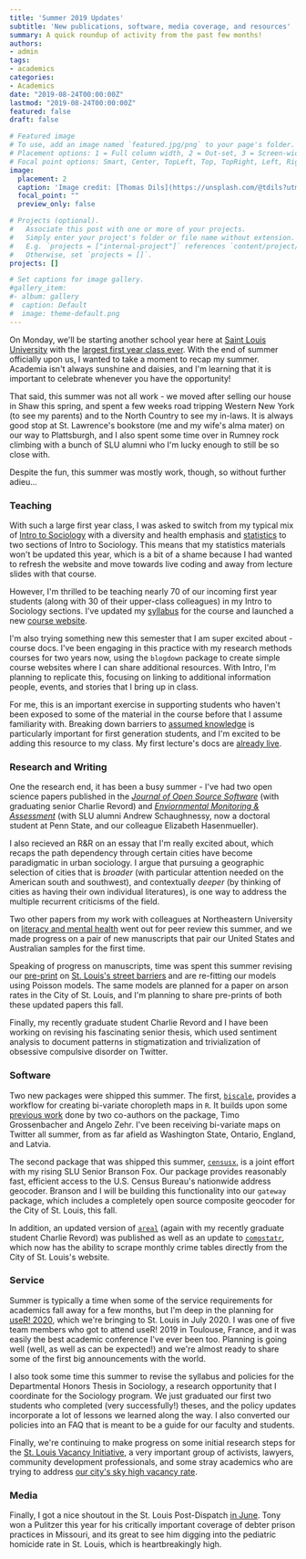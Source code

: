 ```yaml
---
title: 'Summer 2019 Updates'
subtitle: 'New publications, software, media coverage, and resources'
summary: A quick roundup of activity from the past few months! 
authors:
- admin
tags:
- academics
categories:
- Academics
date: "2019-08-24T00:00:00Z"
lastmod: "2019-08-24T00:00:00Z"
featured: false
draft: false

# Featured image
# To use, add an image named `featured.jpg/png` to your page's folder.
# Placement options: 1 = Full column width, 2 = Out-set, 3 = Screen-width
# Focal point options: Smart, Center, TopLeft, Top, TopRight, Left, Right, BottomLeft, Bottom, BottomRight
image:
  placement: 2
  caption: 'Image credit: [Thomas Dils](https://unsplash.com/@tdils?utm_source=unsplash&utm_medium=referral&utm_content=creditCopyText) on [Unsplash](https://unsplash.com/photos/rHr_jtgTHH4)'
  focal_point: ""
  preview_only: false

# Projects (optional).
#   Associate this post with one or more of your projects.
#   Simply enter your project's folder or file name without extension.
#   E.g. `projects = ["internal-project"]` references `content/project/deep-learning/index.md`.
#   Otherwise, set `projects = []`.
projects: []

# Set captions for image gallery.
#gallery_item:
#- album: gallery
#  caption: Default
#  image: theme-default.png
---
```


On Monday, we'll be starting another school year here at [Saint Louis University](https://www.slu.edu) with the [largest first year class ever](https://www.slu.edu/news/2019/august/record-freshman-class.php). With the end of summer officially upon us, I wanted to take a moment to recap my summer. Academia isn't always sunshine and daisies, and I'm learning that it is important to celebrate whenever you have the opportunity!

That said, this summer was not all work - we moved after selling our house in Shaw this spring, and spent a few weeks road tripping Western New York (to see my parents) and to the North Country to see my in-laws. It is always good stop at St. Lawrence's bookstore (me and my wife's alma mater) on our way to Plattsburgh, and I also spent some time over in Rumney rock climbing with a bunch of SLU alumni who I'm lucky enough to still be so close with.

Despite the fun, this summer was mostly work, though, so without further adieu...

### Teaching
With such a large first year class, I was asked to switch from my typical mix of [Intro to Sociology](https://slu-soc1120.github.io) with a diversity and health emphasis and [statistics](https://slu-soc5050.github.io) to two sections of Intro to Sociology. This means that my statistics materials won't be updated this year, which is a bit of a shame because I had wanted to refresh the website and move towards live coding and away from lecture slides with that course. 

However, I'm thrilled to be teaching nearly 70 of our incoming first year students (along with 30 of their upper-class colleagues) in my Intro to Sociology sections. I've updated my [syllabus](https://slu-soc1120.github.io/syllabus/) for the course and launched a new [course website](https://slu-soc1120.github.io). 

I'm also trying something new this semester that I am super excited about - course docs. I've been engaging in this practice with my research methods courses for two years now, using the `blogdown` package to create simple course websites where I can share additional resources. With Intro, I'm planning to replicate this, focusing on linking to additional information people, events, and stories that I bring up in class. 

For me, this is an important exercise in supporting students who haven't been exposed to some of the material in the course before that I assume familiarity with. Breaking down barriers to [assumed knowledge](https://www.gse.harvard.edu/news/uk/19/04/real-advice-first-gens) is particularly important for first generation students, and I'm excited to be adding this resource to my class. My first lecture's docs are [already live](https://slu-soc1120.github.io/docs/lecture-01/).

### Research and Writing
One the research end, it has been a busy summer - I've had two open science papers published in the [*Journal of Open Source Software*](https://joss.theoj.org/papers/10.21105/joss.01221) (with graduating senior Charlie Revord) and [*Enviornmental Monitoring & Assessment*](https://link.springer.com/article/10.1007/s10661-019-7586-x) (with SLU alumni Andrew Schaughnessy, now a doctoral student at Penn State, and our colleague Elizabeth Hasenmueller). 

I also recieved an R&R on an essay that I'm really excited about, which recaps the path dependency through certain cities have become paradigmatic in urban sociology. I argue that pursuing a geographic selection of cities that is *broader* (with particular attention needed on the American south and southwest), and contextually *deeper* (by thinking of cities as having their own individual literatures), is one way to address the multiple recurrent criticisms of the field.

Two other papers from my work with colleagues at Northeastern University on [literacy and mental health](/project/literacy/) went out for peer review this summer, and we made progress on a pair of new manuscripts that pair our United States and Australian samples for the first time.

Speaking of progress on manuscripts, time was spent this summer revising our [pre-print](https://osf.io/preprints/socarxiv/2wext/) on [St. Louis's street barriers](https://chris-prener.github.io/barriers/) and are re-fitting our models using Poisson models. The same models are planned for a paper on arson rates in the City of St. Louis, and I'm planning to share pre-prints of both these updated papers this fall.

Finally, my recently graduate student Charlie Revord and I have been working on revising his fascinating senior thesis, which used sentiment analysis to document patterns in stigmatization and trivialization of obsessive compulsive disorder on Twitter. 
### Software
Two new packages were shipped this summer. The first, [`biscale`](https://slu-opengis.github.io/biscale/index.html), provides a workflow for creating bi-variate choropleth maps in `R`. It builds upon some [previous work](https://timogrossenbacher.ch/2019/04/bivariate-maps-with-ggplot2-and-sf/) done by two co-authors on the package, Timo Grossenbacher and Angelo Zehr. I've been receiving bi-variate maps on Twitter all summer, from as far afield as Washington State, Ontario, England, and Latvia. 

The second package that was shipped this summer, [`censusx`](https://slu-opengis.github.io/censusxy/), is a joint effort with my rising SLU Senior Branson Fox. Our package provides reasonably fast, efficient access to the U.S. Census Bureau's nationwide address geocoder. Branson and I will be building this functionality into our `gateway` package, which includes a completely open source composite geocoder for the City of St. Louis, this fall.

In addition, an updated version of [`areal`](https://slu-opengis.github.io/areal/) (again with my recently graduate student Charlie Revord) was published as well as an update to [`compstatr`](https://slu-opengis.github.io/compstatr/), which now has the ability to scrape monthly crime tables directly from the City of St. Louis's website.

### Service
Summer is typically a time when some of the service requirements for academics fall away for a few months, but I'm deep in the planning for [useR! 2020](https://twitter.com/useR2020stl), which we're bringing to St. Louis in July 2020. I was one of five team members who got to attend useR! 2019 in Toulouse, France, and it was easily the best academic conference I've ever been too. Planning is going well (well, as well as can be expected!) and we're almost ready to share some of the first big announcements with the world.

I also took some time this summer to revise the syllabus and policies for the Departmental Honors Thesis in Sociology, a research opportunity that I coordinate for the Sociology program. We just graduated our first two students who completed (very successfully!) theses, and the policy updates incorporate a lot of lessons we learned along the way. I also converted our policies into an FAQ that is meant to be a guide for our faculty and students.

Finally, we're continuing to make progress on some initial research steps for the [St. Louis Vacancy Initiative](https://www.stlvacancy.com), a very important group of activists, lawyers, community development professionals, and some stray academics who are trying to address [our city's sky high vacancy rate](https://www.tandfonline.com/doi/full/10.1080/07352166.2018.1474079).

### Media
Finally, I got a nice shoutout in the St. Louis Post-Dispatch [in June](https://www.stltoday.com/news/local/columns/tony-messenger/messenger-connecting-the-dots-between-dead-kids-closing-the-workhouse/article_f3a32654-7c01-5fc1-a5b6-55e9ed2a3654.html). Tony won a Pulitzer this year for his critically important coverage of debter prison practices in Missouri, and its great to see him digging into the pediatric homicide rate in St. Louis, which is heartbreakingly high.

